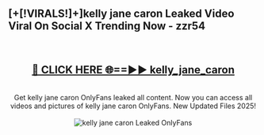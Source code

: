<h2>[+[!VIRALS!]+]kelly jane caron Leaked Video Viral On Social X Trending Now - zzr54</h2>
<br>
<div align="center">
<h2><a href="https://libra.edu.pl?kelly_jane_caron" rel="nofollow">🔴 CLICK HERE 🌐==►► kelly_jane_caron</a></h2>
<br>
Get kelly jane caron OnlyFans leaked all content. Now you can access all videos and pictures of kelly jane caron OnlyFans. New Updated Files 2025!
<br>
<br>
<a href="https://libra.edu.pl?kelly_jane_caron" rel="nofollow" data-target="animated-image.originalLink"><img src="https://i.ibb.co.com/WyWwxjT/player-gif2.gif" alt="kelly jane caron Leaked OnlyFans" style="max-width: 100%; display: inline-block;" data-target="animated-image.originalImage"></a>
</div>
<br>